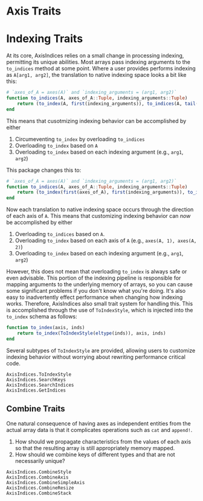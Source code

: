 # Axis Traits

# Indexing Traits

At its core, AxisIndices relies on a small change in processing indexing, permitting its unique abilities.
Most arrays pass indexing arguments to the `to_indices` method at some point.
Where a user provides performs indexing as `A[arg1, arg2]`, the translation to native indexing space looks a bit like this:

```julia
# `axes_of_A = axes(A)` and `indexing_arguments = (arg1, arg2)`
function to_indices(A, axes_of_A::Tuple, indexing_arguments::Tuple)
    return (to_index(A, first(indexing_arguments)), to_indices(A, tail(axes_of_A), tail(indexing_arguments))...)
end
```
This means that cusotmizing indexing behavior can be accomplished by either
1. Circumeventing `to_index` by overloading `to_indices`
2. Overloading `to_index` based on `A`
3. Overloading `to_index` based on each indexing argument (e.g., `arg1`, `arg2`)

This package changes this to:
```julia
# `axes_of_A = axes(A)` and `indexing_arguments = (arg1, arg2)`
function to_indices(A, axes_of_A::Tuple, indexing_arguments::Tuple)
    return (to_index(first(axes_of_A), first(indexing_arguments)), to_indices(A, tail(axes_of_A), tail(indexing_arguments))...)
end
```
Now each translation to native indexing space occurs through the direction of each axis of `A`.
This means that customizing indexing behavior can _now_ be accomplished by either
1. Overloading `to_indices` based on `A`.
2. Overloading `to_index` based on each axis of `A` (e.g., `axes(A, 1), axes(A, 2)`)
3. Overloading `to_index` based on each indexing argument (e.g., `arg1`, `arg2`)

However, this does not mean that overloading `to_index` is always safe or even advisable.
This portion of the indexing pipeline is responsible for mapping arguments to the underlying memory of arrays, so you can cause some significant problems if you don't know what you're doing.
It's also easy to inadvertently effect performance when changing how indexing works.
Therefore, AxisIndices also small trait system for handling this.
This is accomplished through the use of `ToIndexStyle`, which is injected into the `to_index` schema as follows:
```julia
function to_index(axis, inds)
    return to_index(ToIndexStyle(eltype(inds)), axis, inds)
end
```

Several subtypes of `ToIndexStyle` are provided, allowing users to customize indexing behavior without worrying about rewriting performance critical code.

```@docs
AxisIndices.ToIndexStyle
AxisIndices.SearchKeys
AxisIndices.SearchIndices
AxisIndices.GetIndices
```

## Combine Traits

One natural consequence of having axes as independent entities from the actual array data is that it complicates operations such as `cat` and `append!`.
1. How should we propagate characteristics from the values of each axis so that the resulting array is still appropriately memory mapped.
2. How should we combine keys of different types and that are not necessarily unique?

```@docs
AxisIndices.CombineStyle
AxisIndices.CombineAxis
AxisIndices.CombineSimpleAxis
AxisIndices.CombineResize
AxisIndices.CombineStack
```

